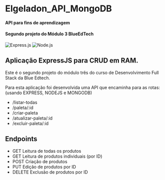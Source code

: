 # Elgeladon_API_MongoDB

#### API para fins de aprendizagem

#### Segundo projeto do Módulo 3 BlueEdTech

![Express.js](https://img.shields.io/badge/express.js-%23404d59.svg?logo=express&logoColor=%2361DAFB&style=plastic)
![Node.js ](https://img.shields.io/badge/node.js-6DA55F?logo=node.js&logoColor=white&style=plastic)

## Aplicação ExpressJS para CRUD em RAM.

Este é o segundo projeto do módulo três do curso de Desenvolvimento Full Stack da Blue Edtech.

Para esta aplicação foi desenvolvida uma API que encaminha para as rotas: (usando EXPRESS, NODEJS e MONGODB)

- /listar-todas
- /paleta/:id 
- /criar-paleta
- /atualizar-paleta/:id 
- /excluir-paleta/:id 

## Endpoints
- GET    Leitura de todas os produtos
- GET    Leitura de produtos individuais (por ID)
- POST   Criação de produtos
- PUT    Edição de produtos por ID
- DELETE Exclusão de produtos por ID
